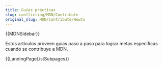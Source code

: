 ```yaml
---
title: Guías prácticas
slug: conflicting/MDN/Contribute
original_slug: MDN/Contribute/Howto
---
```


{{MDNSidebar}}

Estos artículos proveen guías paso a paso para lograr metas específicas cuando se contribuye a MDN.

{{LandingPageListSubpages}}
